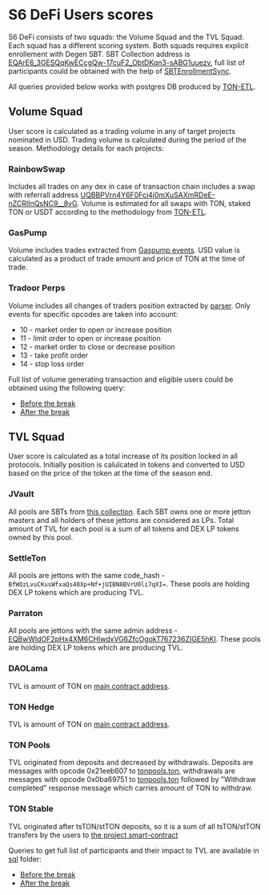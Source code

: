 # S6 DeFi Users scores

S6 DeFi consists of two squads: the Volume Squad and the TVL Squad. Each squad has a different scoring system.
Both squads requires explicit enrollement with Degen SBT. SBT Collection address is [EQArE6_3GESQqKwECcgQw-17cuF2_ObtDKqn3-sABG1uuezv](https://tonviewer.com/EQArE6_3GESQqKwECcgQw-17cuF2_ObtDKqn3-sABG1uuezv),
full list of participants could be obtained with the help of [SBTEnrollmentSync](../backends/sbt_enrollment.py).

All queries provided below works with postgres DB produced by [TON-ETL](https://github.com/re-doubt/ton-etl).

## Volume Squad

User score is calculated as a trading volume in any of target projects nominated in USD. Trading volume is calculated
during the period of the season. Methodology details for each projects:

### RainbowSwap

Includes all trades on any dex in case of transaction chain includes a swap with referrall address [UQBBPVrn4Y6F0Fci4j0mXuSAXmRDeE-nZCRIInQsNC9__8vG](https://tonviewer.com/EQBBPVrn4Y6F0Fci4j0mXuSAXmRDeE-nZCRIInQsNC9__5YD).
Volume is estimated for all swaps with TON, staked TON  or USDT according to the methodology from [TON-ETL](https://github.com/re-doubt/ton-etl/blob/main/parser/parsers/message/swap_volume.py).

### GasPump

Volume includes trades extracted from [Gaspump events](https://github.com/re-doubt/ton-etl/blob/main/parser/parsers/message/gaspump.py). USD value is calculated as a product of trade amount and price of TON at the time of trade.


### Tradoor Perps

Volume includes all changes of traders position extracted by [parser](https://github.com/re-doubt/ton-etl/blob/main/parser/parsers/message/tradoor_trades.py). Only events for specific opcodes are taken into account:
* 10 - market order to open or increase position
* 11 - limit order to open or increase position
* 12 - market order to close or decrease position
* 13 - take profit order
* 14 - stop loss order


Full list of volume generating transaction and eligible users could be obtained using the following query:
* [Before the break](sql/s6_part1_defi_volume.sql)
* [After the break](sql/s6_part2_defi_volume.sql)


## TVL Squad

User score is calculated as a total increase of its position locked in all protocols. Initially position
is calulcated in tokens and converted to USD based on the price of the token at the time of the season end.


### JVault

All pools are SBTs from [this collection](https://tonviewer.com/EQAYS3AO2NaFr5-wl1CU8QMiCxrP0OEXYn82iqnuST9FKo9I). 
Each SBT owns one or more jetton masters and all holders of these jettons are 
considered as LPs. Total amount of TVL for each pool is a sum of all tokens and DEX LP tokens owned by this pool.

### SettleTon

All pools are jettons with the same code_hash - ``BfWQzLvuCKusWfxaQs48Xp+Nf+jUIBN8BVrU0li7qXI=``. These
pools are holding DEX LP tokens which are producing TVL. 

### Parraton

All pools are jettons with the same admin address - [EQBwWldOF2pHx4XM6CHlwdxVG6ZfcOgokT767236ZIGE5hKI](https://tonviewer.com/EQBwWldOF2pHx4XM6CHlwdxVG6ZfcOgokT767236ZIGE5hKI). These
pools are holding DEX LP tokens which are producing TVL. 

###  DAOLama

TVL is amount of TON on [main contract address](https://tonviewer.com/EQCkeTvOSTBwBtP06X2BX7THj_dlX67PhgYRGuKfjWtB9FVb).

### TON Hedge

TVL is amount of TON on [main contract address](https://tonviewer.com/EQBXZo11H4wUq3azWDphoUhlV710a-7rvUsqZUGLP9tUcf37).

### TON Pools

TVL originated from deposits and decreased by withdrawals. Deposits are messages with opcode 0x21eeb607 to [tonpools.ton](https://tonviewer.com/EQA7y9QkiP4xtX_BhOpY4xgVlLM7LPcYUA4QhBHhFZeL4fTa), withdrawals are messages with opcode 0x0ba69751 to [tonpools.ton](https://tonviewer.com/EQA7y9QkiP4xtX_BhOpY4xgVlLM7LPcYUA4QhBHhFZeL4fTa) followed by "Withdraw completed" response message which carries amount of TON to withdraw.

### TON Stable

TVL originated after tsTON/stTON deposits, so it is a sum of all tsTON/stTON transfers by the users to 
[the project smart-contract](https://tonviewer.com/EQC2Bt4vwcSgCwABlOfgl75GbGuC0GpRU2GsZKqqMHu-T0gk)


Queries to get full list of participants and their impact to TVL are available in [sql](sql/) folder:
* [Before the break](sql/s6_part1_defi_tvl.sql)
* [After the break](sql/s6_part2_defi_tvl.sql)